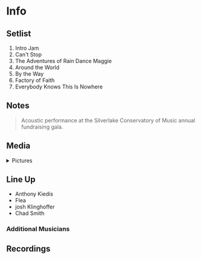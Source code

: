 # Info

## Setlist

1. Intro Jam
2. Can't Stop
3. The Adventures of Rain Dance Maggie
4. Around the World
5. By the Way
6. Factory of Faith
7. Everybody Knows This Is Nowhere

## Notes

> Acoustic performance at the Silverlake Conservatory of Music annual fundraising gala.

## Media 

<details>
  <summary>Pictures</summary>
  <!--<img alt="Setlist" title="Setlist" src="_.jpg" height="200" />-->
</details>

## Line Up

* Anthony Kiedis
* Flea
* josh Klinghoffer
* Chad Smith

### Additional Musicians

## Recordings
